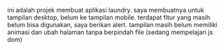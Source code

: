 ini adalah projek membuat aplikasi laundry.
saya membuatnya untuk tampilan desktop, belum ke tampilan mobile.
terdapat fitur yang masih belum bisa digunakan, saya berikan alert.
tampilan masih belum memiliki animasi dan ubah halaman tanpa berpindah file (sedang mempelajari js dom)

